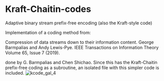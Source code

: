# Kraft-Chaitin-codes
Adaptive binary stream prefix-free encoding (also the  Kraft-style code)

Implementation of a coding method from:

Compression of data streams down to their information content.
George Barmpalias and Andy Lewis-Pye.
IEEE Transactions on Information Theory Volume 65, Issue 7 (2019).

done by G. Barmpalias and Chen Shichao. Since this has the Kraft-Chaitin 
prefix-free coding as a subroutine, an isolated file with this simpler code is included.
![kcode_gal_4](https://user-images.githubusercontent.com/4204057/196049677-eaa385e2-e4a0-4933-8e54-90a99e6bf188.jpg)
